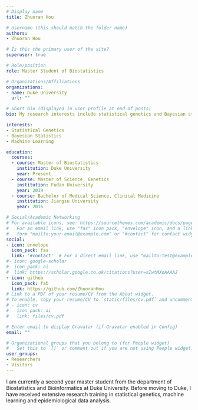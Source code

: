 ```yaml
---
# Display name
title: Zhuoran Hou 

# Username (this should match the folder name)
authors:
- Zhuoran Hou

# Is this the primary user of the site?
superuser: true

# Role/position
role: Master Student of Biostatistics

# Organizations/Affiliations
organizations:
- name: Duke University
  url: ""

# Short bio (displayed in user profile at end of posts)
bio: My research interests include statistical genetics and Bayesian statistics.

interests:
- Statistical Genetics
- Bayesian Statistics
- Machine Learning

education:
  courses:
  - course: Master of Biostatistics
    institution: Duke University
    year: Present
  - course: Master of Science, Genetics
    institution: Fudan University
    year: 2019
  - course: Bachelor of Medical Science, Clinical Medicine
    institution: Jiangsu University
    year: 2016

# Social/Academic Networking
# For available icons, see: https://sourcethemes.com/academic/docs/page-builder/#icons
#   For an email link, use "fas" icon pack, "envelope" icon, and a link in the
#   form "mailto:your-email@example.com" or "#contact" for contact widget.
social:
- icon: envelope
  icon_pack: fas
  link: '#contact'  # For a direct email link, use "mailto:test@example.org".
#- icon: google-scholar
#  icon_pack: ai
#  link: https://scholar.google.co.uk/citations?user=sIwtMXoAAAAJ
- icon: github
  icon_pack: fab
  link: https://github.com/ZhuoranHou
# Link to a PDF of your resume/CV from the About widget.
# To enable, copy your resume/CV to `static/files/cv.pdf` and uncomment the lines below.
# - icon: cv
#   icon_pack: ai
#   link: files/cv.pdf

# Enter email to display Gravatar (if Gravatar enabled in Config)
email: ""

# Organizational groups that you belong to (for People widget)
#   Set this to `[]` or comment out if you are not using People widget.
user_groups:
- Researchers
- Visitors
---
```


I am currently a second year master student from the department of Biostatistics and Bioinformatics at Duke University. Before moving to Duke, I have received extensive research training in statistical genetics, machine learning and epidemiological data analysis.



